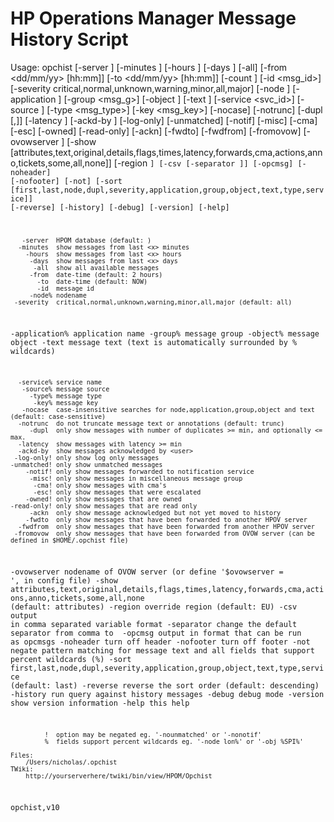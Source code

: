 HP Operations Manager Message History Script
============================================

Usage: opchist 
        [-server <server>] 
        [-minutes <mins>] [-hours <hours>] [-days <days>] [-all] 
        [-from <dd/mm/yy> [hh:mm]] [-to <dd/mm/yy> [hh:mm]] [-count <num>]
        [-id <msg_id>] [-severity critical,normal,unknown,warning,minor,all,major] 
        [-node <node>] [-application <app>] [-group <msg_g>] [-object <obj>]
        [-text <text>] [-service <svc_id>] 
        [-source <source>] [-type <msg_type>] [-key <msg_key>] 
        [-nocase] [-notrunc] [-dupl <min>[,<max>]] [-latency <num>] [-ackd-by <user>]
        [-log-only] [-unmatched] [-notif] [-misc] [-cma] [-esc] [-owned] [-read-only]
        [-ackn] [-fwdto] [-fwdfrom] [-fromovow] [-ovowserver <ovowserver>] 
        [-show [attributes,text,original,details,flags,times,latency,forwards,cma,actions,anno,tickets,some,all,none]]
        [-region <code>] [-csv [-separator <sep>]] [-opcmsg]
        [-noheader] [-nofooter] 
        [-not] [-sort [first,last,node,dupl,severity,application,group,object,text,type,service]] [-reverse]
        [-history] 
        [-debug] [-version] [-help] 

       -server  HPOM database (default: )
      -minutes  show messages from last <x> minutes 
        -hours  show messages from last <x> hours 
         -days  show messages from last <x> days 
          -all  show all available messages 
         -from  date-time (default: 2 hours) 
           -to  date-time (default: NOW) 
           -id  message id 
         -node% nodename 
     -severity  critical,normal,unknown,warning,minor,all,major (default: all) 
  -application% application name 
        -group% message group 
       -object% message object 
         -text  message text (text is automatically surrounded by % wildcards) 

      -service% service name 
       -source% message source 
         -type% message type 
          -key% message key 
       -nocase  case-insensitive searches for node,application,group,object and text (default: case-sensitive) 
      -notrunc  do not truncate message text or annotations (default: trunc) 
         -dupl  only show messages with number of duplicates >= min, and optionally <= max. 
      -latency  show messages with latency >= min 
      -ackd-by  show messages acknowledged by <user> 
     -log-only! only show log only messages 
    -unmatched! only show unmatched messages 
        -notif! only show messages forwarded to notification service 
         -misc! only show messages in miscellaneous message group 
          -cma! only show messages with cma's 
          -esc! only show messages that were escalated 
        -owned! only show messages that are owned 
    -read-only! only show messages that are read only
         -ackn  only show message acknowledged but not yet moved to history
        -fwdto  only show messages that have been forwarded to another HPOV server 
      -fwdfrom  only show messages that have been forwarded from another HPOV server 
     -fromovow  only show messages that have been forwarded from OVOW server (can be defined in $HOME/.opchist file) 
   -ovowserver  nodename of OVOW server (or define '$ovowserver = <ovowserver>', in config file) 
         -show  attributes,text,original,details,flags,times,latency,forwards,cma,actions,anno,tickets,some,all,none (default: attributes) 
       -region  override region (default: EU)
          -csv  output in comma separated variable format
    -separator  change the default separator from comma to <sep>
       -opcmsg  output in format that can be run as opcmsgs
     -noheader  turn off header 
     -nofooter  turn off footer 
          -not  negate pattern matching for message text and all fields that support percent wildcards (%)
         -sort  first,last,node,dupl,severity,application,group,object,text,type,service (default: last) 
      -reverse  reverse the sort order (default: descending) 
      -history  run query against history messages 
        -debug  debug mode 
      -version  show version information 
         -help  this help 

             !  option may be negated eg. '-nounmatched' or '-nonotif' 
             %  fields support percent wildcards eg. '-node lon%' or '-obj %SPI%' 

    Files: 
        /Users/nicholas/.opchist
    TWiki: 
        http://yourserverhere/twiki/bin/view/HPOM/Opchist

opchist,v10
